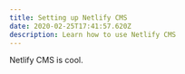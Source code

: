 ```yaml
---
title: Setting up Netlify CMS
date: 2020-02-25T17:41:57.620Z
description: Learn how to use Netlify CMS
---
```

Netlify CMS is cool.
